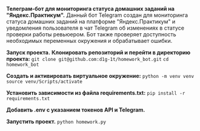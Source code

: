 **Телеграм-бот для мониторинга статуса домашних заданий на "Яндекс.Практикум".**
Данный бот Telegram создан для мониторинга статуса домашних заданий на платформе "Яндекс.Практикум" и уведомления пользователя в чат Telegram об изменениях в статусе проверки работы ревьюером. Бот также проверяет доступность необходимых переменных окружения и обрабатывает ошибки.

**Запуск проекта.**
**Клонировать репозиторий и перейти в директорию проекта:**
```git clone git@github.com:d1g-1t/homework_bot.git```
```cd homework_bot```

**Создать и активировать виртуальное окружение:**
```python -m venv venv```
```source venv/Scripts/activate```

**Установить зависимости из файла requirements.txt:**
```pip install -r requirements.txt```

**Добавить .env с указанием токенов API и Telegram.**

**Запустить проект.**
```python homework.py```
